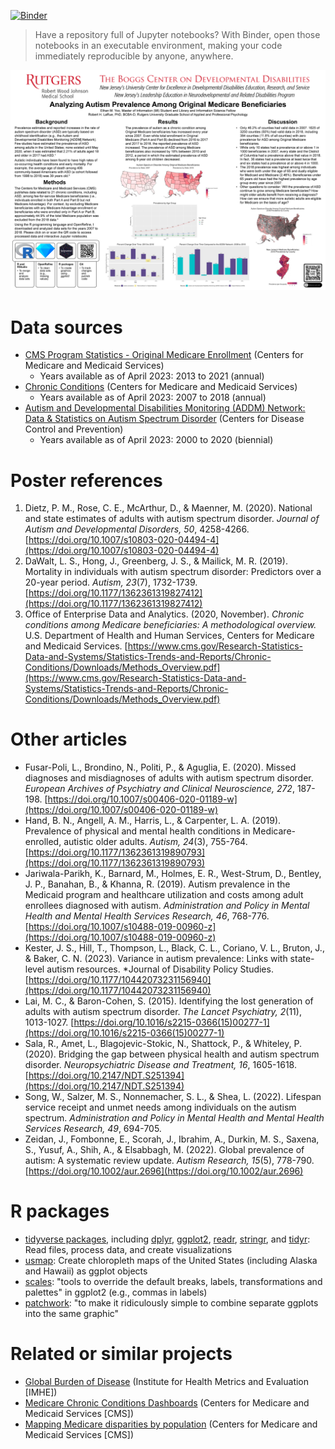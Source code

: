 [![Binder](https://mybinder.org/badge_logo.svg)](https://mybinder.org/v2/git/https%3A%2F%2Fcodeberg.org%2Fethan%2FNJLEND/HEAD)
> Have a repository full of Jupyter notebooks? With Binder, open those notebooks in an executable environment, making your code immediately reproducible by anyone, anywhere.

[![Poster](./Poster.png)](./Yoo%2C%20Ethan%20-%20NJLEND%20project%20poster.pdf)

# Data sources
* [CMS Program Statistics - Original Medicare Enrollment](https://data.cms.gov/summary-statistics-on-beneficiary-enrollment/medicare-and-medicaid-reports/cms-program-statistics-original-medicare-enrollment) (Centers for Medicare and Medicaid Services)
    * Years available as of April 2023: 2013 to 2021 (annual)
* [Chronic Conditions](https://www.cms.gov/Research-Statistics-Data-and-Systems/Statistics-Trends-and-Reports/Chronic-Conditions/CC_Main) (Centers for Medicare and Medicaid Services)
    * Years available as of April 2023: 2007 to 2018 (annual)
* [Autism and Developmental Disabilities Monitoring (ADDM) Network: Data & Statistics on Autism Spectrum Disorder](https://www.cdc.gov/ncbddd/autism/data.html) (Centers for Disease Control and Prevention)
    * Years available as of April 2023: 2000 to 2020 (biennial)

# Poster references
1. Dietz, P. M., Rose, C. E., McArthur, D., & Maenner, M. (2020). National and state estimates of adults with autism spectrum disorder. *Journal of Autism and Developmental Disorders, 50*, 4258-4266. [https://doi.org/10.1007/s10803-020-04494-4](https://doi.org/10.1007/s10803-020-04494-4)
2. DaWalt, L. S., Hong, J., Greenberg, J. S., & Mailick, M. R. (2019). Mortality in individuals with autism spectrum disorder: Predictors over a 20-year period. *Autism, 23*(7), 1732-1739. [https://doi.org/10.1177/1362361319827412](https://doi.org/10.1177/1362361319827412)
3. Office of Enterprise Data and Analytics. (2020, November). *Chronic conditions among Medicare beneficiaries: A methodological overview.* U.S. Department of Health and Human Services, Centers for Medicare and Medicaid Services. [https://www.cms.gov/Research-Statistics-Data-and-Systems/Statistics-Trends-and-Reports/Chronic-Conditions/Downloads/Methods_Overview.pdf](https://www.cms.gov/Research-Statistics-Data-and-Systems/Statistics-Trends-and-Reports/Chronic-Conditions/Downloads/Methods_Overview.pdf)

# Other articles
* Fusar-Poli, L., Brondino, N., Politi, P., & Aguglia, E. (2020). Missed diagnoses and misdiagnoses of adults with autism spectrum disorder. *European Archives of Psychiatry and Clinical Neuroscience, 272*, 187-198. [https://doi.org/10.1007/s00406-020-01189-w](https://doi.org/10.1007/s00406-020-01189-w)
* Hand, B. N., Angell, A. M., Harris, L., & Carpenter, L. A. (2019). Prevalence of physical and mental health conditions in Medicare-enrolled, autistic older adults. *Autism, 24*(3), 755-764. [https://doi.org/10.1177/1362361319890793](https://doi.org/10.1177/1362361319890793)
* Jariwala-Parikh, K., Barnard, M., Holmes, E. R., West-Strum, D., Bentley, J. P., Banahan, B., & Khanna, R. (2019). Autism prevalence in the Medicaid program and healthcare utilization and costs among adult enrollees diagnosed with autism. *Administration and Policy in Mental Health and Mental Health Services Research, 46*, 768-776. [https://doi.org/10.1007/s10488-019-00960-z](https://doi.org/10.1007/s10488-019-00960-z)
* Kester, J. S., Hill, T., Thompson, L., Black, C. L., Coriano, V. L., Bruton, J., & Baker, C. N. (2023). Variance in autism prevalence: Links with state-level autism resources. *Journal of Disability Policy Studies. [https://doi.org/10.1177/10442073231156940](https://doi.org/10.1177/10442073231156940)
* Lai, M. C., & Baron-Cohen, S. (2015). Identifying the lost generation of adults with autism spectrum disorder. *The Lancet Psychiatry, 2*(11), 1013-1027. [https://doi.org/10.1016/s2215-0366(15)00277-1](https://doi.org/10.1016/s2215-0366(15)00277-1)
* Sala, R., Amet, L., Blagojevic-Stokic, N., Shattock, P., & Whiteley, P. (2020). Bridging the gap between physical health and autism spectrum disorder. *Neuropsychiatric Disease and Treatment, 16*, 1605-1618. [https://doi.org/10.2147/NDT.S251394](https://doi.org/10.2147/NDT.S251394)
* Song, W., Salzer, M. S., Nonnemacher, S. L., & Shea, L. (2022). Lifespan service receipt and unmet needs among individuals on the autism spectrum. *Administration and Policy in Mental Health and Mental Health Services Research, 49*, 694-705.
* Zeidan, J., Fombonne, E., Scorah, J., Ibrahim, A., Durkin, M. S., Saxena, S., Yusuf, A., Shih, A., & Elsabbagh, M. (2022). Global prevalence of autism: A systematic review update. *Autism Research, 15*(5), 778-790. [https://doi.org/10.1002/aur.2696](https://doi.org/10.1002/aur.2696)

# R packages
* [tidyverse packages](https://www.tidyverse.org/), including [dplyr](https://dplyr.tidyverse.org/), [ggplot2](https://ggplot2.tidyverse.org/), [readr](https://readr.tidyverse.org/), [stringr](https://stringr.tidyverse.org/), and [tidyr](https://tidyr.tidyverse.org/): Read files, process data, and create visualizations
* [usmap](https://usmap.dev/): Create chloropleth maps of the United States (including Alaska and Hawaii) as ggplot objects
* [scales](https://scales.r-lib.org/): "tools to override the default breaks, labels, transformations and palettes" in ggplot2 (e.g., commas in labels)
* [patchwork](https://patchwork.data-imaginist.com/): "to make it ridiculously simple to combine separate ggplots into the same graphic"

# Related or similar projects
* [Global Burden of Disease](https://www.healthdata.org/results/gbd_summaries/2019/autism-spectrum-disorders-level-3-cause) (Institute for Health Metrics and Evaluation [IMHE])
* [Medicare Chronic Conditions Dashboards](https://www.cms.gov/Research-Statistics-Data-and-Systems/Statistics-Trends-and-Reports/Chronic-Conditions/CCDashboard) (Centers for Medicare and Medicaid Services [CMS])
* [Mapping Medicare disparities by population](https://data.cms.gov/tools/mapping-medicare-disparities-by-population) (Centers for Medicare and Medicaid Services [CMS])
